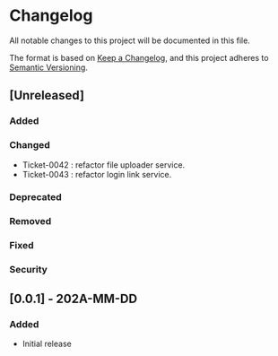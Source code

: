 # Changelog

All notable changes to this project will be documented in this file.

The format is based on [Keep a Changelog](https://keepachangelog.com/en/1.0.0/),
and this project adheres to [Semantic Versioning](https://semver.org/spec/v2.0.0.html).

## [Unreleased]

### Added

### Changed
- Ticket-0042 : refactor file uploader service.
- Ticket-0043 : refactor login link service.

### Deprecated

### Removed

### Fixed

### Security

## [0.0.1] - 202A-MM-DD

### Added

- Initial release